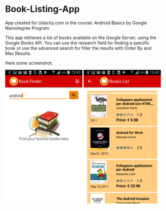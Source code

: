 # Book-Listing-App
App created for Udacity.com in the course: Android Basics by Google Nanodegree Program


This app retrieves a list of books available on the Google Server, using the Google Books API.
You can use the research field for finding a specific book or use the advanced search for filter the results with Order By and Max Results.

Here some screenshot:
<p align="center">
  <img src="Screenshot_2017-07-14-13-43-03.png" width="250"/>
  <img src="Screenshot_2017-07-14-13-43-46.png" width="250"/>
</p>

